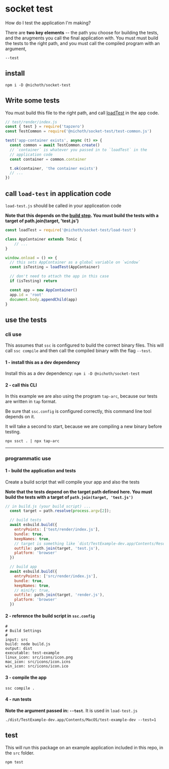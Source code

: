 # socket test

How do I test the application I'm making?

There are **two key elements** -- the path you choose for building the tests, and the arugments you call the final application with. You must must build the tests to the right path, and you must call the compiled program with an argument,
```
--test
```

## install

```
npm i -D @nichoth/socket-test
```

## Write some tests
You must build this file to the right path, and call [loadTest](#call-load-test-in-application-code) in the app code.

```js
// test/render/index.js
const { test } = require('tapzero')
const TestCommon = require('@nichoth/socket-test/test-common.js')

test('app-container exists', async (t) => {
  const common = await TestCommon.create()
  // `container` is whatever you passed in to `loadTest` in the
  // application code
  const container = common.container

  t.ok(container, 'the container exists')
  // ...
})
```

## call `load-test` in application code
`load-test.js` should be called in your appliceation code

**Note that this depends on the [build step](#1---build-the-application-and-tests). You must build the tests with a target of path.join(target, 'test.js')**

```js
const loadTest = require('@nichoth/socket-test/load-test')

class AppContainer extends Tonic {
    // ...
}

window.onload = () => {
  // this sets AppContainer as a global variable on `window`
  const isTesting = loadTest(AppContainer)

  // don't need to attach the app in this case
  if (isTesting) return

  const app = new AppContainer()
  app.id = 'root'
  document.body.appendChild(app)
}
```

## use the tests

### cli use
This assumes that `ssc` is configured to build the correct binary files. This will call `ssc compile` and then call the compiled binary with the flag `--test`.

#### 1 - install this as a dev dependency
Install this as a dev dependency: `npm i -D @nichoth/socket-test`

#### 2 - call this CLI
In this example we are also using the program `tap-arc`, because our tests are written in `tap` format.

Be sure that `ssc.config` is configured correctly, this command line tool depends on it.

It will take a second to start, because we are compiling a new binary before testing.

```
npx ssct . | npx tap-arc
```

----------------------------------


### programmatic use

#### 1 - build the application and tests
Create a build script that will compile your app and also the tests

**Note that the tests depend on the target path defined here. You must build the tests with a target of `path.join(target, 'test.js')`**

```js
// in build.js (your build script) ...
  const target = path.resolve(process.argv[2]);

  // build tests
  await esbuild.build({
    entryPoints: ['test/render/index.js'],
    bundle: true,
    keepNames: true,
    // target is something like `dist/TestExample-dev.app/Contents/Resources`
    outfile: path.join(target, 'test.js'),
    platform: 'browser'
  })

  // build app
  await esbuild.build({
    entryPoints: ['src/render/index.js'],
    bundle: true,
    keepNames: true,
    // minify: true,
    outfile: path.join(target, 'render.js'),
    platform: 'browser'
  })
```

#### 2 - reference the build script in `ssc.config`
```
#
# Build Settings
#
input: src
build: node build.js
output: dist
executable: test-example
linux_icon: src/icons/icon.png
mac_icon: src/icons/icon.icns
win_icon: src/icons/icon.ico

```

#### 3 - compile the app
```
ssc compile .
```

#### 4 - run tests

**Note the argument passed in: `--test`**. It is used in `load-test.js`

```
./dist/TestExample-dev.app/Contents/MacOS/test-example-dev --test=1
```

## test
This will run this package on an example application included in this repo, in the `src` folder.

```
npm test
```

